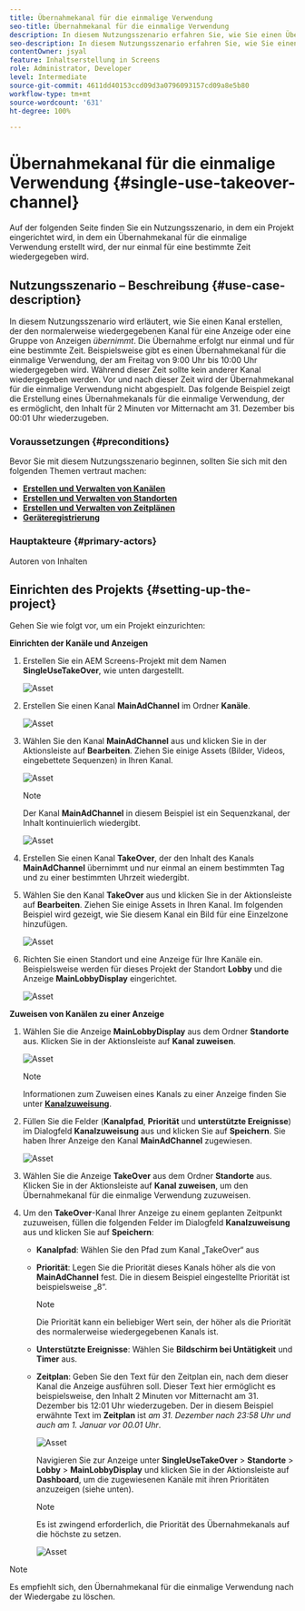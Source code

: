 ```yaml
---
title: Übernahmekanal für die einmalige Verwendung
seo-title: Übernahmekanal für die einmalige Verwendung
description: In diesem Nutzungsszenario erfahren Sie, wie Sie einen Übernahmekanal für die einmalige Verwendung erstellen.
seo-description: In diesem Nutzungsszenario erfahren Sie, wie Sie einen Übernahmekanal für die einmalige Verwendung erstellen.
contentOwner: jsyal
feature: Inhaltserstellung in Screens
role: Administrator, Developer
level: Intermediate
source-git-commit: 4611dd40153ccd09d3a0796093157cd09a8e5b80
workflow-type: tm+mt
source-wordcount: '631'
ht-degree: 100%

---
```



# Übernahmekanal für die einmalige Verwendung {#single-use-takeover-channel}

Auf der folgenden Seite finden Sie ein Nutzungsszenario, in dem ein Projekt eingerichtet wird, in dem ein Übernahmekanal für die einmalige Verwendung erstellt wird, der nur einmal für eine bestimmte Zeit wiedergegeben wird.


## Nutzungsszenario – Beschreibung {#use-case-description}

In diesem Nutzungsszenario wird erläutert, wie Sie einen Kanal erstellen, der den normalerweise wiedergegebenen Kanal für eine Anzeige oder eine Gruppe von Anzeigen *übernimmt*. Die Übernahme erfolgt nur einmal und für eine bestimmte Zeit.
Beispielsweise gibt es einen Übernahmekanal für die einmalige Verwendung, der am Freitag von 9:00 Uhr bis 10:00 Uhr wiedergegeben wird. Während dieser Zeit sollte kein anderer Kanal wiedergegeben werden. Vor und nach dieser Zeit wird der Übernahmekanal für die einmalige Verwendung nicht abgespielt. Das folgende Beispiel zeigt die Erstellung eines Übernahmekanals für die einmalige Verwendung, der es ermöglicht, den Inhalt für 2 Minuten vor Mitternacht am 31. Dezember bis 00:01 Uhr wiederzugeben.

### Voraussetzungen {#preconditions}

Bevor Sie mit diesem Nutzungsszenario beginnen, sollten Sie sich mit den folgenden Themen vertraut machen:

* **[Erstellen und Verwalten von Kanälen](managing-channels.md)**
* **[Erstellen und Verwalten von Standorten](managing-locations.md)**
* **[Erstellen und Verwalten von Zeitplänen](managing-schedules.md)**
* **[Geräteregistrierung](device-registration.md)**

### Hauptakteure {#primary-actors}

Autoren von Inhalten

## Einrichten des Projekts {#setting-up-the-project}

Gehen Sie wie folgt vor, um ein Projekt einzurichten:

**Einrichten der Kanäle und Anzeigen**

1. Erstellen Sie ein AEM Screens-Projekt mit dem Namen **SingleUseTakeOver**, wie unten dargestellt.

   ![Asset](assets/single-takeover1.png)

1. Erstellen Sie einen Kanal **MainAdChannel** im Ordner **Kanäle**.

   ![Asset](assets/single-takeover2.png)

1. Wählen Sie den Kanal **MainAdChannel** aus und klicken Sie in der Aktionsleiste auf **Bearbeiten**. Ziehen Sie einige Assets (Bilder, Videos, eingebettete Sequenzen) in Ihren Kanal.

   ![Asset](assets/single-takeover2.png)


   >[!NOTE]
   >Der Kanal **MainAdChannel** in diesem Beispiel ist ein Sequenzkanal, der Inhalt kontinuierlich wiedergibt.

   ![Asset](assets/single-takeover3.png)

1. Erstellen Sie einen Kanal **TakeOver**, der den Inhalt des Kanals **MainAdChannel** übernimmt und nur einmal an einem bestimmten Tag und zu einer bestimmten Uhrzeit wiedergibt.

1. Wählen Sie den Kanal **TakeOver** aus und klicken Sie in der Aktionsleiste auf **Bearbeiten**. Ziehen Sie einige Assets in Ihren Kanal. Im folgenden Beispiel wird gezeigt, wie Sie diesem Kanal ein Bild für eine Einzelzone hinzufügen.

   ![Asset](assets/single-takeover4.png)

1. Richten Sie einen Standort und eine Anzeige für Ihre Kanäle ein. Beispielsweise werden für dieses Projekt der Standort **Lobby** und die Anzeige **MainLobbyDisplay** eingerichtet.

   ![Asset](assets/single-takeover5.png)

**Zuweisen von Kanälen zu einer Anzeige**

1. Wählen Sie die Anzeige **MainLobbyDisplay** aus dem Ordner **Standorte** aus. Klicken Sie in der Aktionsleiste auf **Kanal zuweisen**.

   ![Asset](assets/single-takeover6.png)

   >[!NOTE]
   >Informationen zum Zuweisen eines Kanals zu einer Anzeige finden Sie unter **[Kanalzuweisung](channel-assignment.md)**.

1. Füllen Sie die Felder (**Kanalpfad**, **Priorität** und **unterstützte Ereignisse**) im Dialogfeld **Kanalzuweisung** aus und klicken Sie auf **Speichern**. Sie haben Ihrer Anzeige den Kanal **MainAdChannel** zugewiesen.

   ![Asset](assets/single-takeover7.png)

1. Wählen Sie die Anzeige **TakeOver** aus dem Ordner **Standorte** aus. Klicken Sie in der Aktionsleiste auf **Kanal zuweisen**, um den Übernahmekanal für die einmalige Verwendung zuzuweisen.

1. Um den **TakeOver**-Kanal Ihrer Anzeige zu einem geplanten Zeitpunkt zuzuweisen, füllen die folgenden Felder im Dialogfeld **Kanalzuweisung** aus und klicken Sie auf **Speichern**:

   * **Kanalpfad**: Wählen Sie den Pfad zum Kanal „TakeOver“ aus
   * **Priorität**: Legen Sie die Priorität dieses Kanals höher als die von **MainAdChannel** fest. Die in diesem Beispiel eingestellte Priorität ist beispielsweise „8“.

      >[!NOTE]
      >Die Priorität kann ein beliebiger Wert sein, der höher als die Priorität des normalerweise wiedergegebenen Kanals ist.
   * **Unterstützte Ereignisse**: Wählen Sie **Bildschirm bei Untätigkeit** und **Timer** aus.
   * **Zeitplan**: Geben Sie den Text für den Zeitplan ein, nach dem dieser Kanal die Anzeige ausführen soll. Dieser Text hier ermöglicht es beispielsweise, den Inhalt 2 Minuten vor Mitternacht am 31. Dezember bis 12:01 Uhr wiederzugeben.
Der in diesem Beispiel erwähnte Text im **Zeitplan** ist *am 31. Dezember nach 23:58 Uhr und auch am 1. Januar vor 00.01 Uhr*.

      ![Asset](assets/single-takeover8.png)

      Navigieren Sie zur Anzeige unter **SingleUseTakeOver** > **Standorte** > **Lobby** > **MainLobbyDisplay** und klicken Sie in der Aktionsleiste auf **Dashboard**, um die zugewiesenen Kanäle mit ihren Prioritäten anzuzeigen (siehe unten).

      >[!NOTE]
      >Es ist zwingend erforderlich, die Priorität des Übernahmekanals auf die höchste zu setzen.

      ![Asset](assets/single-takeover9.png)

>[!NOTE]
>
>Es empfiehlt sich, den Übernahmekanal für die einmalige Verwendung nach der Wiedergabe zu löschen.